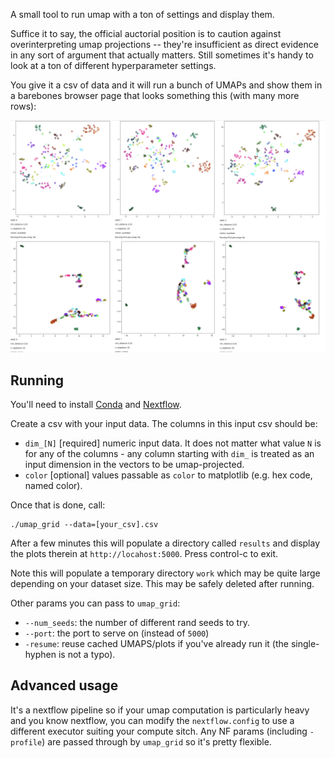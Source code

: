 A small tool to run umap with a ton of settings and display them.

Suffice it to say, the official auctorial position is to caution against
overinterpreting umap projections -- they're insufficient as direct evidence
in any sort of argument that actually matters. Still sometimes it's handy to
look at a ton of different hyperparameter settings.

You give it a csv of data and it will run a bunch of UMAPs and show them in a
barebones browser page that looks something this (with many more rows):

![Screenshot of a bunch of UMAPs in an HTML grid](media/screenshot.png)

## Running

You'll need to install [Conda](https://conda.io) and
[Nextflow](https://www.nextflow.io).

Create a csv with your input data. The columns in this input csv should be:
- `dim_[N]` [required] numeric input data. It does not matter what value `N` is
       for any of the columns - any column starting with `dim_` is treated as an input
       dimension in the vectors to be umap-projected.
- `color` [optional] values passable as `color` to matplotlib (e.g. hex code, named
  color).


Once that is done, call:

```
./umap_grid --data=[your_csv].csv
```

After a few minutes this will populate a directory called `results` and display the
plots therein at `http://locahost:5000`. Press control-c to exit.

Note this will populate a temporary directory `work` which may be quite large depending
on your dataset size. This may be safely deleted after running.

Other params you can pass to `umap_grid`:
- `--num_seeds`: the number of different rand seeds to try.
- `--port`: the port to serve on (instead of `5000`)
- `-resume`: reuse cached UMAPS/plots if you've already run it (the single-hyphen is not
  a typo).

## Advanced usage

It's a nextflow pipeline so if your umap computation is particularly heavy and you know
nextflow, you can modify the `nextflow.config` to use a different executor suiting your
compute sitch.
Any NF params (including `-profile`) are passed through by `umap_grid` so it's pretty
flexible.
